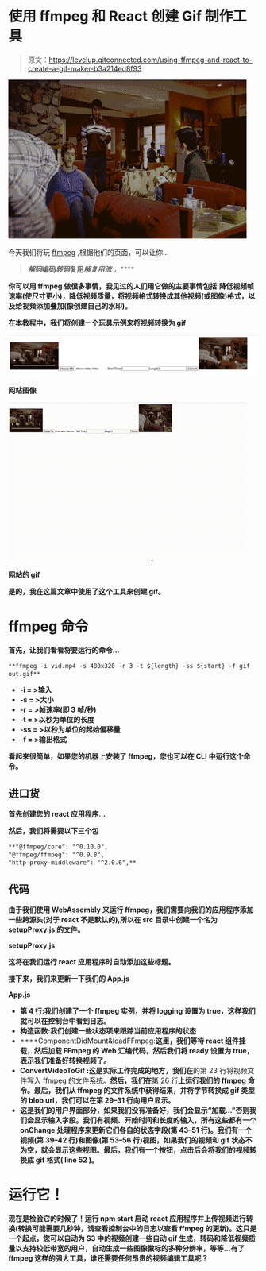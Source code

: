 # 使用 ffmpeg 和 React 创建 Gif 制作工具

> 原文：<https://levelup.gitconnected.com/using-ffmpeg-and-react-to-create-a-gif-maker-b3a214ed8f93>

![](img/b483570dc5826339874fe7dee084e424.png)

今天我们将玩 [ffmpeg](https://ffmpeg.org/about.html) ,根据他们的页面，可以让你…

> ***解码*******编码*******转码*******复用*******解复用*******流*** *，******

**你可以用 ffmpeg 做很多事情，我见过的人们用它做的主要事情包括:降低视频帧速率(使尺寸更小)，降低视频质量，将视频格式转换成其他视频(或图像)格式，以及给视频添加叠加(像创建自己的水印)。**

**在本教程中，我们将创建一个玩具示例来将视频转换为 gif**

**![](img/8dd78ce478323bef421baafb2873c776.png)**

**网站图像**

**![](img/f7476ae37bd0cbab23f0e4ca1d9aa739.png)**

**网站的 gif**

**是的，我在这篇文章中使用了这个工具来创建 gif。**

# **ffmpeg 命令**

**首先，让我们看看将要运行的命令…**

```
**ffmpeg -i vid.mp4 -s 480x320 -r 3 -t ${length} -ss ${start} -f gif out.gif**
```

*   **-i = >输入**
*   **-s = >大小**
*   **-r = >帧速率(即 3 帧/秒)**
*   **-t = >以秒为单位的长度**
*   **-ss = >以秒为单位的起始偏移量**
*   **-f = >输出格式**

**看起来很简单，如果您的机器上安装了 ffmpeg，您也可以在 CLI 中运行这个命令。**

## **进口货**

**首先创建您的 react 应用程序…**

**然后，我们将需要以下三个包**

```
**"@ffmpeg/core": "^0.10.0",
"@ffmpeg/ffmpeg": "^0.9.8",
"http-proxy-middleware": "^2.0.6",**
```

## **代码**

**由于我们使用 WebAssembly 来运行 ffmpeg，我们需要向我们的应用程序添加一些跨源头(对于 react 不是默认的),所以在 src 目录中创建一个名为 **setupProxy.js** 的文件。**

****setupProxy.js****

**这将在我们运行 react 应用程序时自动添加这些标题。**

**接下来，我们来更新一下我们的 **App.js****

****App.js****

*   **第 4 行:我们创建了一个 ffmpeg 实例，并将 logging 设置为 true，这样我们就可以在控制台中看到日志。**
*   **构造函数:我们创建一些状态项来跟踪当前应用程序的状态**
*   ****ComponentDidMount&loadFFmpeg:**这里，我们等待 react 组件挂载，然后加载 FFmpeg 的 Web 汇编代码，然后我们将 ready 设置为 true，表示我们准备好转换视频了。**
*   **ConvertVideoToGif :这是实际工作完成的地方，我们在**的第 23 行将视频文件写入 ffmpeg 的文件系统。**然后，我们在**第 26 行**上运行我们的 ffmpeg 命令。最后，我们从 ffmpeg 的文件系统中获得结果，并将字节转换成 gif 类型的 blob url，我们可以在第 29–31 行向用户显示。**
*   **这是我们的用户界面部分，如果我们没有准备好，我们会显示“加载…”否则我们会显示输入字段。我们有视频、开始时间和长度的输入，所有这些都有一个 onChange 处理程序来更新它们各自的状态字段(**第 43–51 行**)。我们有一个视频(**第 39–42 行**)和图像(**第 53–56 行**)视图，如果我们的视频和 gif 状态不为空，就会显示这些视图。最后，我们有一个按钮，点击后会将我们的视频转换成 gif 格式( **line 52** )。**

# **运行它！**

**现在是检验它的时候了！运行 npm start 启动 react 应用程序并上传视频进行转换(转换可能需要几秒钟，请查看控制台中的日志以查看 ffmpeg 的更新)。这只是一个起点，您可以自动为 S3 中的视频创建一些自动 gif 生成，转码和降低视频质量以支持较低带宽的用户，自动生成一些图像徽标的多种分辨率，等等…有了 ffmpeg 这样的强大工具，谁还需要任何昂贵的视频编辑工具呢？**